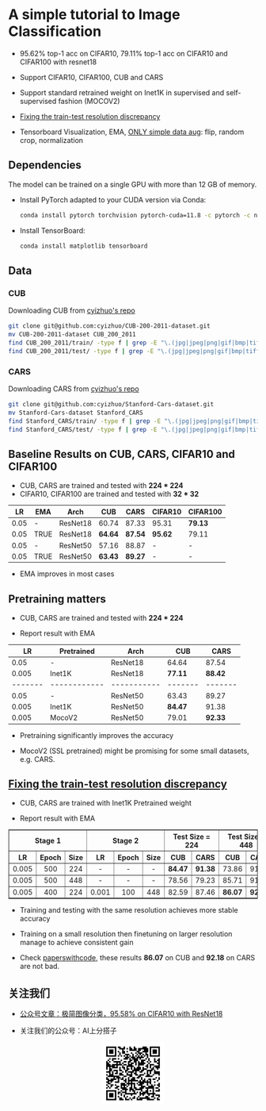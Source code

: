 # A simple tutorial to Image Classification


* 95.62% top-1 acc on CIFAR10, 79.11% top-1 acc on CIFAR10 and CIFAR100 with resnet18 

* Support CIFAR10, CIFAR100, CUB and CARS

* Support standard retrained weight on Inet1K in supervised and self-supervised fashion (MOCOV2) 

* [Fixing the train-test resolution discrepancy](https://arxiv.org/abs/1906.06423)

* Tensorboard Visualization, EMA, [ONLY simple data aug](https://github.com/AI-Partner-Cool/SimpleClassification/blob/main/dataloader.py#L13-L18): flip, random crop, normalization


## Dependencies

The model can be trained on a single GPU with more than 12 GB of memory.

- Install PyTorch adapted to your CUDA version via Conda:
  ```bash
  conda install pytorch torchvision pytorch-cuda=11.8 -c pytorch -c nvidia
  ```
 
- Install TensorBoard: 
  ```bash
  conda install matplotlib tensorboard
  ```

## Data 

### CUB

Downloading CUB from [cyizhuo's repo](https://github.com/cyizhuo/CUB-200-2011-dataset)

```bash
git clone git@github.com:cyizhuo/CUB-200-2011-dataset.git
mv CUB-200-2011-dataset CUB_200_2011 
find CUB_200_2011/train/ -type f | grep -E "\.(jpg|jpeg|png|gif|bmp|tiff|webp)$" | wc -l # which should have 5994 training images, according to https://www.tensorflow.org/datasets/catalog/caltech_birds2011
find CUB_200_2011/test/ -type f | grep -E "\.(jpg|jpeg|png|gif|bmp|tiff|webp)$" | wc -l # which should have 5794 images, according to https://www.tensorflow.org/datasets/catalog/caltech_birds2011
```

### CARS


Downloading CARS from [cyizhuo's repo](https://github.com/cyizhuo/Stanford-Cars-dataset)

```bash
git clone git@github.com:cyizhuo/Stanford-Cars-dataset.git
mv Stanford-Cars-dataset Stanford_CARS 
find Stanford_CARS/train/ -type f | grep -E "\.(jpg|jpeg|png|gif|bmp|tiff|webp)$" | wc -l # which should have 8144 training images, according to https://www.kaggle.com/datasets/jessicali9530/stanford-cars-dataset
find Stanford_CARS/test/ -type f | grep -E "\.(jpg|jpeg|png|gif|bmp|tiff|webp)$" | wc -l # which should have 8041 images, according to https://www.kaggle.com/datasets/jessicali9530/stanford-cars-dataset
```

## Baseline Results on CUB, CARS, CIFAR10 and CIFAR100

* CUB, CARS are trained and tested with **224 * 224**
* CIFAR10, CIFAR100 are trained and tested with **32 * 32**

| LR   | EMA  | Arch      | CUB   | CARS  | CIFAR10 | CIFAR100 |
|------|------|-----------|-------|-------|---------|----------|
| 0.05 | -    | ResNet18  | 60.74 | 87.33 | 95.31   | **79.13**    |
| 0.05 | TRUE | ResNet18  | **64.64** | **87.54** | **95.62**   | 79.11    |
| 0.05 | -    | ResNet50  | 57.16 | 88.87 | -       | -        |
| 0.05 | TRUE | ResNet50  | **63.43** | **89.27** | -       | -        |

* EMA improves in most cases

## Pretraining matters

* CUB, CARS are trained and tested with **224 * 224**

* Report result with EMA
 
| LR    | Pretrained | Arch      | CUB   | CARS  |
|-------|------------|-----------|-------|-------|
| 0.05  | -          | ResNet18  | 64.64 | 87.54 |
| 0.005 | Inet1K       | ResNet18  | **77.11** | **88.42** |
|-------|------------|-----------|-------|-------|
| 0.05  | -          | ResNet50  | 63.43 | 89.27 |
| 0.005 | Inet1K       | ResNet50  | **84.47** | 91.38 |
| 0.005 | MocoV2     | ResNet50  | 79.01 | **92.33** |

* Pretraining significantly improves the accuracy

* MocoV2 (SSL pretrained) might be promising for some small datasets, e.g. CARS.

## [Fixing the train-test resolution discrepancy](https://arxiv.org/abs/1906.06423)

* CUB, CARS are trained with Inet1K Pretrained weight

* Report result with EMA

<table border="1" cellpadding="10" cellspacing="0" style="border-collapse: collapse; text-align: center;">
  <thead>
    <tr>
      <th colspan="3">Stage 1</th>
      <th colspan="3">Stage 2</th>
      <th colspan="2">Test Size = 224</th>
      <th colspan="2">Test Size = 448</th>
    </tr>
    <tr>
      <th>LR</th>
      <th>Epoch</th>
      <th>Size</th>
      <th>LR</th>
      <th>Epoch</th>
      <th>Size</th>
      <th>CUB</th>
      <th>CARS</th>
      <th>CUB</th>
      <th>CARS</th>
    </tr>
  </thead>
  <tbody>
    <tr>
      <td>0.005</td>
      <td>500</td>
      <td>224</td>
      <td>-</td>
      <td>-</td>
      <td>-</td>
      <td><strong>84.47</strong></td>
      <td><strong>91.38</strong></td>
      <td>73.86</td>
      <td>91.58</td>
    </tr>
    <tr>
      <td>0.005</td>
      <td>500</td>
      <td>448</td>
      <td>-</td>
      <td>-</td>
      <td>-</td>
      <td>78.56</td>
      <td>79.23</td>
      <td>85.71</td>
      <td>91.88</td>
    </tr>
    <tr>
      <td>0.005</td>
      <td>400</td>
      <td>224</td>
      <td>0.001</td>
      <td>100</td>
      <td>448</td>
      <td>82.59</td>
      <td>87.46</td>
      <td><strong>86.07</strong></td>
      <td><strong>92.18</strong></td>
    </tr>
  </tbody>
</table>

* Training and testing with the same resolution achieves more stable accuracy

* Training on a small resolution then finetuning on larger resolution manage to achieve consistent gain

* Check [paperswithcode](https://paperswithcode.com/sota/fine-grained-image-classification-on-cub-200), these results **86.07** on CUB and **92.18** on CARS are not bad.

## 关注我们


* [公众号文章：极简图像分类，95.58% on CIFAR10 with ResNet18](https://mp.weixin.qq.com/s/d557nluTn_PLfpsmYiodCQ)

* 关注我们的公众号：AI上分搭子

<p align="center" width="100%">
    <img width="25%" src="https://github.com/AI-Partner-Cool/SimpleClassification/blob/main/data/qrcode_wechat.bmp">
</p>